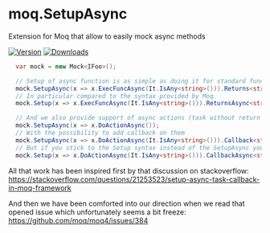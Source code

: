 # moq.SetupAsync

Extension for Moq that allow to easily mock async methods

[![Version](https://img.shields.io/nuget/v/Talentsoft.Moq.SetupAsync.svg)](https://www.nuget.org/packages/Talentsoft.Moq.SetupAsync)
[![Downloads](https://img.shields.io/nuget/dt/Talentsoft.Moq.SetupAsync.svg)](https://www.nuget.org/packages/Talentsoft.Moq.SetupAsync)

```csharp
  var mock = new Mock<IFoo>();

  // Setup of async function is as simple as doing it for standard function
  mock.SetupAsync(x => x.ExecFuncAsync(It.IsAny<string>())).Returns<string>(s => "hello " + s);
  // In particular compared to the syntax provided by Moq
  mock.Setup(x => x.ExecFuncAsync(It.IsAny<string>())).ReturnsAsync<string, IFoo, object>(s => "hello " + s);

  // And we also provide support of async actions (task without return value), which are missing in Moq
  mock.SetupAsync(x => x.DoActionAsync());
  // With the possibility to add callback on them
  mock.SetupAsync(x => x.DoActionAsync(It.IsAny<string>())).Callback<string>(s => { });
  // But if you stick to the Setup syntax instead of the SetupAsync you can also use our new CallbackAsync extension
  mock.Setup(x => x.DoActionAsync(It.IsAny<string>())).CallbackAsync<string, IFoo>(s => {});
```

All that work has been inspired  first by that discussion on stackoverflow:
https://stackoverflow.com/questions/21253523/setup-async-task-callback-in-moq-framework

And then we have been comforted into our direction when we read that opened issue which unfortunately seems a bit freeze:
https://github.com/moq/moq4/issues/384